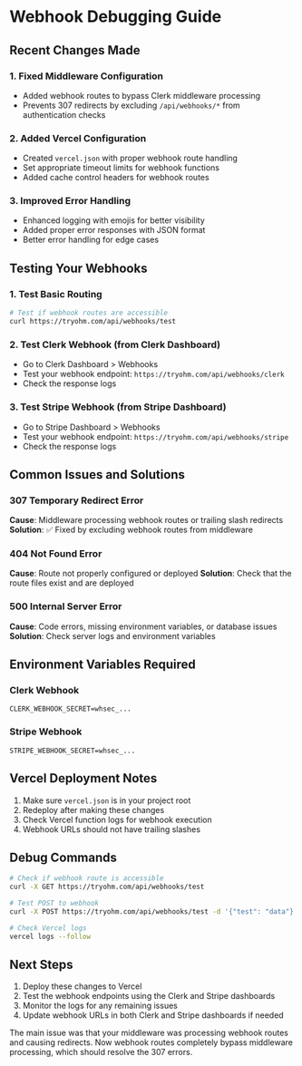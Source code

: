 # Webhook Debugging Guide

## Recent Changes Made

### 1. Fixed Middleware Configuration
- Added webhook routes to bypass Clerk middleware processing
- Prevents 307 redirects by excluding `/api/webhooks/*` from authentication checks

### 2. Added Vercel Configuration
- Created `vercel.json` with proper webhook route handling
- Set appropriate timeout limits for webhook functions
- Added cache control headers for webhook routes

### 3. Improved Error Handling
- Enhanced logging with emojis for better visibility
- Added proper error responses with JSON format
- Better error handling for edge cases

## Testing Your Webhooks

### 1. Test Basic Routing
```bash
# Test if webhook routes are accessible
curl https://tryohm.com/api/webhooks/test
```

### 2. Test Clerk Webhook (from Clerk Dashboard)
- Go to Clerk Dashboard > Webhooks
- Test your webhook endpoint: `https://tryohm.com/api/webhooks/clerk`
- Check the response logs

### 3. Test Stripe Webhook (from Stripe Dashboard) 
- Go to Stripe Dashboard > Webhooks
- Test your webhook endpoint: `https://tryohm.com/api/webhooks/stripe`
- Check the response logs

## Common Issues and Solutions

### 307 Temporary Redirect Error
**Cause**: Middleware processing webhook routes or trailing slash redirects
**Solution**: ✅ Fixed by excluding webhook routes from middleware

### 404 Not Found Error
**Cause**: Route not properly configured or deployed
**Solution**: Check that the route files exist and are deployed

### 500 Internal Server Error
**Cause**: Code errors, missing environment variables, or database issues
**Solution**: Check server logs and environment variables

## Environment Variables Required

### Clerk Webhook
```env
CLERK_WEBHOOK_SECRET=whsec_...
```

### Stripe Webhook
```env
STRIPE_WEBHOOK_SECRET=whsec_...
```

## Vercel Deployment Notes

1. Make sure `vercel.json` is in your project root
2. Redeploy after making these changes
3. Check Vercel function logs for webhook execution
4. Webhook URLs should not have trailing slashes

## Debug Commands

```bash
# Check if webhook route is accessible
curl -X GET https://tryohm.com/api/webhooks/test

# Test POST to webhook
curl -X POST https://tryohm.com/api/webhooks/test -d '{"test": "data"}' -H "Content-Type: application/json"

# Check Vercel logs
vercel logs --follow
```

## Next Steps

1. Deploy these changes to Vercel
2. Test the webhook endpoints using the Clerk and Stripe dashboards
3. Monitor the logs for any remaining issues
4. Update webhook URLs in both Clerk and Stripe dashboards if needed

The main issue was that your middleware was processing webhook routes and causing redirects. Now webhook routes completely bypass middleware processing, which should resolve the 307 errors. 